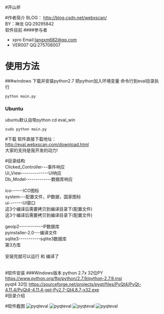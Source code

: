 #开山斧

#作者简介
BLOG： http://blog.csdn.net/webxscan/ <br>
BY：神龙 QQ:29295842 <br>
软件目前 
####参与者
+ xpro Email:langxm682@qq.com 
+ VER007 QQ:275708007<br>

# 使用方法
###windows
下载并安装python2.7
把python加入环境变量
命令行到eval目录执行
```
python main.py
```
### Ubuntu
ubuntu默认自带python
cd eval_win
```
sudo python main.py

```
#下载
软件直接下载地址： <br>
http://eval.webxscan.com/download.html <br>
大家的支持是我开发的动力!

#目录结构<br>
Clicked_Controller---事件响应<br>
Ui_View--------------UI响应<br>
Db_Model-------------数据库响应<br>
 <br>
ico------ICO图标 <br>
system---配置文件，IP数据，国家图标 <br>
ui-------UI窗口 <br>
这3个编译后需要拷贝到编译目录下(配置文件) <br>
这3个编译后需要拷贝到编译目录下(配置文件) <br>
 <br>
geoip2------------IP数据库 <br>
pyinstaller-2.0---编译文件 <br>
sqlite3-----------sqlite3数据库 <br>
第3方库 <br>
 <br>
安装完就可以运行   和  编译了 <br>
<br>
<br>
#软件安装
###Windows版本
python 2.7x 32位PY  https://www.python.org/ftp/python/2.7.9/python-2.7.9.msi <br>
pyqt4 32位  https://sourceforge.net/projects/pyqt/files/PyQt4/PyQt-4.11.4/PyQt4-4.11.4-gpl-Py2.7-Qt4.8.7-x32.exe <br>
#目录介绍


#软件截图
<img src="http://img.blog.csdn.net/20160524101029620?watermark/2/text/aHR0cDovL2Jsb2cuY3Nkbi5uZXQv/font/5a6L5L2T/fontsize/400/fill/I0JBQkFCMA==/dissolve/70/gravity/Center"  alt="pyqteval" />
<img src="http://img.blog.csdn.net/20160524100856152?watermark/2/text/aHR0cDovL2Jsb2cuY3Nkbi5uZXQv/font/5a6L5L2T/fontsize/400/fill/I0JBQkFCMA==/dissolve/70/gravity/Center"  alt="pyqteval" />
<img src="http://img.blog.csdn.net/20160506192749032?watermark/2/text/aHR0cDovL2Jsb2cuY3Nkbi5uZXQv/font/5a6L5L2T/fontsize/400/fill/I0JBQkFCMA==/dissolve/70/gravity/Center"  alt="pyqteval" />
<img src="http://img.blog.csdn.net/20160506192800678?watermark/2/text/aHR0cDovL2Jsb2cuY3Nkbi5uZXQv/font/5a6L5L2T/fontsize/400/fill/I0JBQkFCMA==/dissolve/70/gravity/Center"  alt="pyqteval" />





